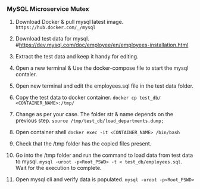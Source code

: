 ### MySQL Microservice Mutex

1. Download Docker & pull mysql latest image. `https://hub.docker.com/_/mysql`

2. Download test data for mysql. #https://dev.mysql.com/doc/employee/en/employees-installation.html

3. Extract the test data and keep it handy for editing.

4. Open a new terminal & Use the docker-compose file to start the mysql contaier.

5. Open new terminal and edit the employees.sql file in the test data folder.

6. Copy the test data to docker container. `docker cp test_db/ <CONTAINER_NAME>:/tmp/`

7. Change as per your case. The folder str & name depends on the previous step.
`
source /tmp/test_db/load_departments.dump;
`

8. Open container shell `docker exec -it <CONTAINER_NAME> /bin/bash`

9. Check that the /tmp folder has the copied files present.

10. Go into the /tmp folder and run the command to load data from test data to mysql. `mysql -uroot -p<Root_PSWD> -t < test_db/employees.sql`. Wait for the execution to complete.

11. Open mysql cli and verify data is populated. `mysql -uroot -p<Root_PSWD>`
